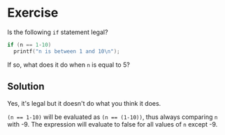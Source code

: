 # Exercise

Is the following `if` statement legal?

```c
if (n == 1-10)
  printf("n is between 1 and 10\n");
```

If so, what does it do when `n` is equal to 5?

## Solution

Yes, it's legal but it doesn't do what you think it does.

`(n == 1-10)` will be evaluated as `(n == (1-10))`, thus always comparing `n`
with -9. The expression will evaluate to false for all values of `n` except -9.
